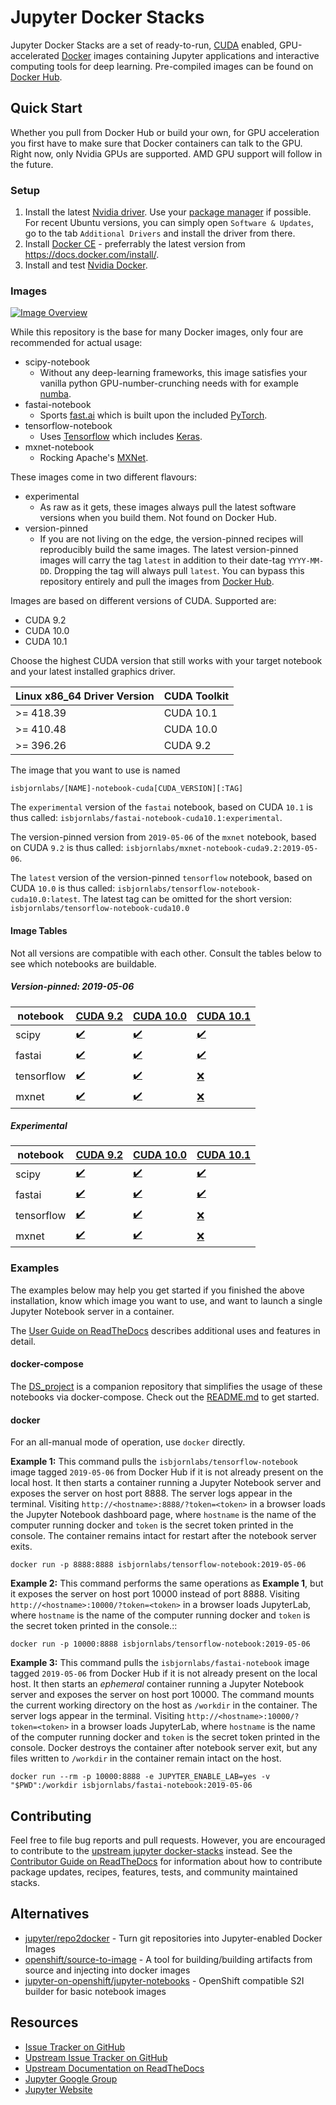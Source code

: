 # Jupyter Docker Stacks

Jupyter Docker Stacks are a set of ready-to-run, [CUDA](https://developer.nvidia.com/cuda-toolkit) enabled, GPU-accelerated [Docker](https://hub.docker.com/u/isbjornlabs/) images containing Jupyter applications and interactive computing tools for deep learning. Pre-compiled images can be found on [Docker Hub](https://hub.docker.com/u/isbjornlabs/).

## Quick Start
Whether you pull from Docker Hub or build your own, for GPU acceleration you first have to make sure that Docker containers can talk to the GPU. Right now, only Nvidia GPUs are supported. AMD GPU support will follow in the future.

### Setup
1. Install the latest [Nvidia driver](https://github.com/NVIDIA/nvidia-docker/wiki/Frequently-Asked-Questions#how-do-i-install-the-nvidia-driver). Use your [package manager](https://docs.nvidia.com/cuda/cuda-installation-guide-linux/index.html#package-manager-installation) if possible. For recent Ubuntu versions, you can simply open `Software & Updates`, go to the tab `Additional Drivers` and install the driver from there.
2. Install [Docker CE](https://docs.docker.com/install/) - preferrably the latest version from https://docs.docker.com/install/.
3. Install and test [Nvidia Docker](https://github.com/NVIDIA/nvidia-docker#quickstart).

### Images
[![Image Overview](http://interactive.blockdiag.com/image?compression=deflate&encoding=base64&src=eJyFzL0OwjAMRtGdp4i6V6xIVRHd2BkRQk7rIKupXSUuv-LdaZgIS9f7Hdt6afuO4GJeK2MkELKCkrCpzShBA5BW89Khg8nr2QlrpCfO8yb1xhw9WPR1wVea_6zbqYPdYd8Up2r13cutsRCxZFG0In26ykISAzEN4DP035KLLY2PTOUlGUWOEpyX2wJ0EBVoAQ13Rv0x7w-jqmh4)](http://interactive.blockdiag.com/?compression=deflate&src=eJyFzL0OwjAMRtGdp4i6V6xIVRHd2BkRQk7rIKupXSUuv-LdaZgIS9f7Hdt6afuO4GJeK2MkELKCkrCpzShBA5BW89Khg8nr2QlrpCfO8yb1xhw9WPR1wVea_6zbqYPdYd8Up2r13cutsRCxZFG0In26ykISAzEN4DP035KLLY2PTOUlGUWOEpyX2wJ0EBVoAQ13Rv0x7w-jqmh4)

While this repository is the base for many Docker images, only four are recommended for actual usage:

- scipy-notebook
    - Without any deep-learning frameworks, this image satisfies your vanilla python GPU-number-crunching needs with for example [numba](https://numba.pydata.org/).
- fastai-notebook
    - Sports [fast.ai](https://docs.fast.ai/) which is built upon the included [PyTorch](https://pytorch.org/).
- tensorflow-notebook
    - Uses [Tensorflow](https://www.tensorflow.org/) which includes [Keras](https://keras.io/).
- mxnet-notebook
    - Rocking Apache's [MXNet](https://mxnet.apache.org/).

These images come in two different flavours:

- experimental
    - As raw as it gets, these images always pull the latest software versions when you build them. Not found on Docker Hub.
- version-pinned
    - If you are not living on the edge, the version-pinned recipes will reproducibly build the same images. The latest version-pinned images will carry the tag `latest` in addition to their date-tag `YYYY-MM-DD`. Dropping the tag will always pull `latest`. You can bypass this repository entirely and pull the images from [Docker Hub](https://hub.docker.com/u/isbjornlabs/).

Images are based on different versions of CUDA. Supported are:

- CUDA 9.2
- CUDA 10.0
- CUDA 10.1

Choose the highest CUDA version that still works with your target notebook and your latest installed graphics driver.

| Linux x86_64 Driver Version | CUDA Toolkit |
|-----------------------------|--------------|
| >= 418.39                   | CUDA 10.1    |
| >= 410.48                   | CUDA 10.0    |
| >= 396.26                   | CUDA 9.2     |

The image that you want to use is named
```
isbjornlabs/[NAME]-notebook-cuda[CUDA_VERSION][:TAG]
```

The `experimental` version of the `fastai` notebook, based on CUDA `10.1` is thus called: `isbjornlabs/fastai-notebook-cuda10.1:experimental`.

The version-pinned version from `2019-05-06` of the `mxnet` notebook, based on CUDA `9.2` is thus called: `isbjornlabs/mxnet-notebook-cuda9.2:2019-05-06`.

The `latest` version of the version-pinned `tensorflow` notebook, based on CUDA `10.0` is thus called: `isbjornlabs/tensorflow-notebook-cuda10.0:latest`. The latest tag can be omitted for the short version: `isbjornlabs/tensorflow-notebook-cuda10.0`

#### Image Tables
Not all versions are compatible with each other. Consult the tables below to see which notebooks are buildable.

##### Version-pinned: 2019-05-06
| notebook   | [CUDA 9.2](notebooks/cuda9.2)              | [CUDA 10.0](notebooks/cuda10.0)             | [CUDA 10.1](notebooks/cuda10.1)              |
|------------|--------------------------------------------|---------------------------------------------|----------------------------------------------|
| scipy      | [✔️](notebooks/cuda9.2/scipy-notebook)      | [✔️](notebooks/cuda10.0/scipy-notebook)      | [✔️](notebooks/cuda10.1/scipy-notebook)       |
| fastai     | [✔️](notebooks/cuda9.2/fastai-notebook)     | [✔️](notebooks/cuda10.0/fastai-notebook)     | [✔️](notebooks/cuda10.1/fastai-notebook)      |
| tensorflow | [✔️](notebooks/cuda9.2/tensorflow-notebook) | [✔️](notebooks/cuda10.0/tensorflow-notebook) | [❌](notebooks/cuda10.1/tensorflow-notebook) |
| mxnet      | [✔️](notebooks/cuda9.2/mxnet-notebook)      | [✔️](notebooks/cuda10.0/mxnet-notebook)      | [❌](notebooks/cuda10.1/mxnet-notebook)      |

##### Experimental
| notebook   | [CUDA 9.2](notebooks/cuda9.2:experimental)              | [CUDA 10.0](notebooks/cuda10.0:experimental)             | [CUDA 10.1](notebooks/cuda10.1:experimental)              |
|------------|---------------------------------------------------------|----------------------------------------------------------|-----------------------------------------------------------|
| scipy      | [✔️](notebooks/cuda9.2/scipy-notebook:experimental)      | [✔️](notebooks/cuda10.0/scipy-notebook:experimental)      | [✔️](notebooks/cuda10.1/scipy-notebook:experimental)       |
| fastai     | [✔️](notebooks/cuda9.2/fastai-notebook:experimental)     | [✔️](notebooks/cuda10.0/fastai-notebook:experimental)     | [✔️](notebooks/cuda10.1/fastai-notebook:experimental)      |
| tensorflow | [✔️](notebooks/cuda9.2/tensorflow-notebook:experimental) | [✔️](notebooks/cuda10.0/tensorflow-notebook:experimental) | [❌](notebooks/cuda10.1/tensorflow-notebook:experimental) |
| mxnet      | [✔️](notebooks/cuda9.2/mxnet-notebook:experimental)      | [✔️](notebooks/cuda10.0/mxnet-notebook:experimental)      | [❌](notebooks/cuda10.1/mxnet-notebook:experimental)      |

### Examples
The examples below may help you get started if you finished the above installation, know which image you want to use, and want to launch a single Jupyter Notebook server in a container.

The [User Guide on ReadTheDocs](http://jupyter-docker-stacks.readthedocs.io/) describes additional uses and features in detail.

#### docker-compose

The [DS_project](https://github.com/OleMussmann/DS_project) is a companion repository that simplifies the usage of these notebooks via docker-compose. Check out the [README.md](https://github.com/OleMussmann/DS_project/blob/master/README.md) to get started.

#### docker

For an all-manual mode of operation, use `docker` directly.

**Example 1:** This command pulls the `isbjornlabs/tensorflow-notebook` image tagged `2019-05-06` from Docker Hub if it is not already present on the local host. It then starts a container running a Jupyter Notebook server and exposes the server on host port 8888. The server logs appear in the terminal. Visiting `http://<hostname>:8888/?token=<token>` in a browser loads the Jupyter Notebook dashboard page, where `hostname` is the name of the computer running docker and `token` is the secret token printed in the console. The container remains intact for restart after the notebook server exits.

    docker run -p 8888:8888 isbjornlabs/tensorflow-notebook:2019-05-06

**Example 2:** This command performs the same operations as **Example 1**, but it exposes the server on host port 10000 instead of port 8888. Visiting ``http://<hostname>:10000/?token=<token>`` in a browser loads JupyterLab, where ``hostname`` is the name of the computer running docker and ``token`` is the secret token printed in the console.::

    docker run -p 10000:8888 isbjornlabs/tensorflow-notebook:2019-05-06

**Example 3:** This command pulls the `isbjornlabs/fastai-notebook` image tagged `2019-05-06` from Docker Hub if it is not already present on the local host. It then starts an *ephemeral* container running a Jupyter Notebook server and exposes the server on host port 10000. The command mounts the current working directory on the host as `/workdir` in the container. The server logs appear in the terminal. Visiting `http://<hostname>:10000/?token=<token>` in a browser loads JupyterLab, where `hostname` is the name of the computer running docker and `token` is the secret token printed in the console. Docker destroys the container after notebook server exit, but any files written to `/workdir` in the container remain intact on the host.

    docker run --rm -p 10000:8888 -e JUPYTER_ENABLE_LAB=yes -v "$PWD":/workdir isbjornlabs/fastai-notebook:2019-05-06

## Contributing

Feel free to file bug reports and pull requests. However, you are encouraged to contribute to the [upstream jupyter docker-stacks](https://github.com/jupyter/docker-stacks) instead. See the [Contributor Guide on ReadTheDocs](http://jupyter-docker-stacks.readthedocs.io/) for information about how to contribute package updates, recipes, features, tests, and community maintained stacks.

## Alternatives

* [jupyter/repo2docker](https://github.com/jupyter/repo2docker) - Turn git repositories into Jupyter-enabled Docker Images
* [openshift/source-to-image](https://github.com/openshift/source-to-image) - A tool for building/building artifacts from source and injecting into docker images
* [jupyter-on-openshift/jupyter-notebooks](https://github.com/jupyter-on-openshift/jupyter-notebooks) - OpenShift compatible S2I builder for basic notebook images

## Resources

* [Issue Tracker on GitHub](https://github.com/OleMussmann/docker-stacks)
* [Upstream Issue Tracker on GitHub](https://github.com/jupyter/docker-stacks)
* [Upstream Documentation on ReadTheDocs](http://jupyter-docker-stacks.readthedocs.io/)
* [Jupyter Google Group](https://groups.google.com/forum/#!forum/jupyter)
* [Jupyter Website](https://jupyter.org)
